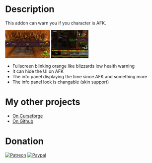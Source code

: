 # Description
This addon can warn you if you character is AFK.

[![Screenshot1](./.github/media/afk_01t.jpg)](./.github/media/afk_01.jpg)  [![Screenshot2](./.github/media/afk_02t.jpg)](./.github/media/afk_02.jpg)

* Fullscreen blinking orange like blizzards low health warning
* It can hide the UI on AFK
* The info panel displaying the time since AFK and something more
* The info panel look is changable (skin support)

# My other projects
* [On Curseforge](https://www.curseforge.com/members/hizuro_de/projects)
* [On Github](https://github.com/hizuro?tab=repositories)

# Donation
[![Patreon](https://img.shields.io/badge/Patreon-gray?logo=patreon&amp;style=for-the-badge)](https://www.patreon.com/bePatron?u=12558524) [![Paypal](https://img.shields.io/badge/Paypal-gray?logo=paypal&amp;style=for-the-badge)](https://paypal.me/hizuro)
